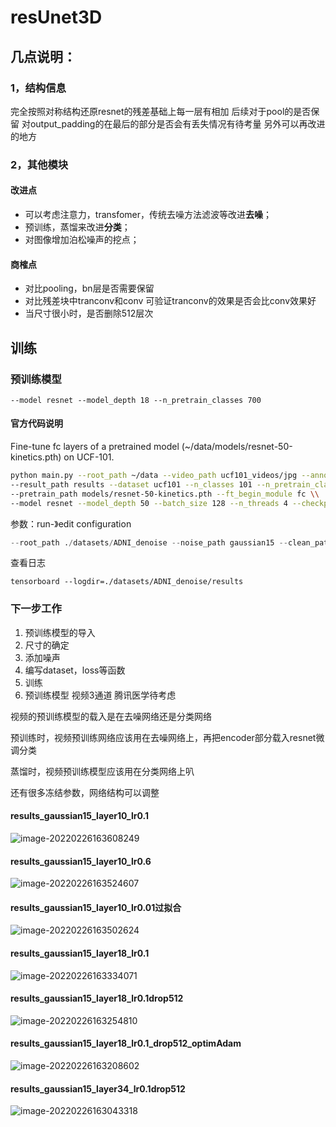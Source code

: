 # resUnet3D

## 几点说明：

### 1，结构信息

完全按照对称结构还原resnet的残差基础上每一层有相加
后续对于pool的是否保留
对output_padding的在最后的部分是否会有丢失情况有待考量
另外可以再改进的地方

### 2，其他模块

#### 改进点

- 可以考虑注意力，transfomer，传统去噪方法滤波等改进**去噪**；
- 预训练，蒸馏来改进**分类**；
- 对图像增加泊松噪声的挖点；

#### 商榷点

- 对比pooling，bn层是否需要保留
- 对比残差块中tranconv和conv 可验证tranconv的效果是否会比conv效果好
- 当尺寸很小时，是否删除512层次

## 训练

### 预训练模型

```misc
--model resnet --model_depth 18 --n_pretrain_classes 700
```

#### 官方代码说明

Fine-tune fc layers of a pretrained model (~/data/models/resnet-50-kinetics.pth) on UCF-101.

```bash
python main.py --root_path ~/data --video_path ucf101_videos/jpg --annotation_path ucf101_01.json \\
--result_path results --dataset ucf101 --n_classes 101 --n_pretrain_classes 700 \\
--pretrain_path models/resnet-50-kinetics.pth --ft_begin_module fc \\
--model resnet --model_depth 50 --batch_size 128 --n_threads 4 --checkpoint 5
```

参数：run-》edit configuration

```python
--root_path ./datasets/ADNI_denoise --noise_path gaussian15 --clean_path FD --result_path results --pretrain_path ./weights/r3d18_KM_200ep.pth --model resUnet3D --model_depth 18 --batch_size 128  --n_epochs 10 --checkpoint 10 
```

查看日志

```
tensorboard --logdir=./datasets/ADNI_denoise/results
```



### 下一步工作

1. 预训练模型的导入
2. 尺寸的确定
3. 添加噪声
4. 编写dataset，loss等函数
5. 训练
6. 预训练模型 视频3通道 腾讯医学待考虑

视频的预训练模型的载入是在去噪网络还是分类网络

预训练时，视频预训练网络应该用在去噪网络上，再把encoder部分载入resnet微调分类

蒸馏时，视频预训练模型应该用在分类网络上叭

还有很多冻结参数，网络结构可以调整

#### results_gaussian15_layer10_lr0.1

![image-20220226163608249](C:\Users\mulin\AppData\Roaming\Typora\typora-user-images\image-20220226163608249.png)

#### results_gaussian15_layer10_lr0.6

![image-20220226163524607](C:\Users\mulin\AppData\Roaming\Typora\typora-user-images\image-20220226163524607.png)

#### results_gaussian15_layer10_lr0.01过拟合

![image-20220226163502624](C:\Users\mulin\AppData\Roaming\Typora\typora-user-images\image-20220226163502624.png)

#### results_gaussian15_layer18_lr0.1

![image-20220226163334071](C:\Users\mulin\AppData\Roaming\Typora\typora-user-images\image-20220226163334071.png)

#### results_gaussian15_layer18_lr0.1drop512

![image-20220226163254810](C:\Users\mulin\AppData\Roaming\Typora\typora-user-images\image-20220226163254810.png)

#### results_gaussian15_layer18_lr0.1_drop512_optimAdam

![image-20220226163208602](C:\Users\mulin\AppData\Roaming\Typora\typora-user-images\image-20220226163208602.png)

#### results_gaussian15_layer34_lr0.1drop512

![image-20220226163043318](C:\Users\mulin\AppData\Roaming\Typora\typora-user-images\image-20220226163043318.png)